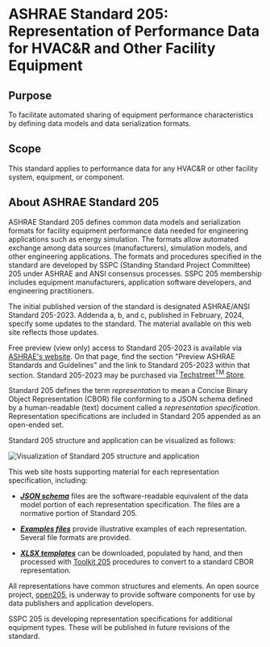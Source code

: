 # ASHRAE Standard 205: Representation of Performance Data for HVAC&R and Other Facility Equipment

## Purpose

To facilitate automated sharing of equipment performance characteristics by defining data models and data serialization formats.

## Scope

This standard applies to performance data for any HVAC&R or other facility system, equipment, or component.

## About ASHRAE Standard 205

ASHRAE Standard 205 defines common data models and serialization formats for facility equipment performance data needed for engineering applications such as energy simulation.  The formats allow automated exchange among data sources (manufacturers), simulation models, and other engineering applications. The formats and procedures specified in the standard are developed by SSPC (Standing Standard Project Committee) 205 under ASHRAE and ANSI consensus processes. SSPC 205 membership includes equipment manufacturers, application software developers, and engineering practitioners.

The initial published version of the standard is designated ASHRAE/ANSI Standard 205-2023.  Addenda a, b, and c, published in February, 2024, specify some updates to the standard.  The material available on this web site reflects those updates.

Free preview (view only) access to Standard 205-2023 is available via [ASHRAE's website](https://www.ashrae.org/technical-resources/standards-and-guidelines#preview).  On that page, find the section "Preview ASHRAE Standards and Guidelines" and the link to Standard 205-2023 within that section.  Standard 205-2023 may be purchased via [Techstreet<sup>TM</sup> Store](https://www.techstreet.com/standards/ashrae-205-2023?product_id=2522081).

Standard 205 defines the term *representation* to mean a Concise Binary Object Representation (CBOR) file conforming to a JSON schema defined by a human-readable (text) document called a *representation specification*.  Representation specifications are included in Standard 205 appended as an open-ended set.

Standard 205 structure and application can be visualized as follows:

![Visualization of Standard 205 structure and application](assets/images/standard-205-diagram.svg)

This web site hosts supporting material for each representation specification, including:

- [***JSON schema***](schema.html) files are the software-readable equivalent of the data model portion of each representation specification.  The files are a normative portion of Standard 205.

- [***Examples files***](examples.html) provide illustrative examples of each representation.  Several file formats are provided.

- [***XLSX templates***](templates.html) can be downloaded, populated by hand, and then processed with [Toolkit 205](tk205.html) procedures to convert to a standard CBOR representation.

All representations have common structures and elements.  An open source project, [open205](https://github.com/open205), is underway to provide software components for use by data publishers and application developers.

SSPC 205 is developing representation specifications for additional equipment types.  These will be published in future revisions of the standard.
